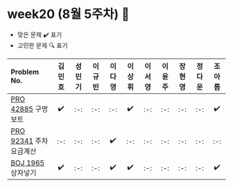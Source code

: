 # week20 (8월 5주차) :pencil:

- 맞은 문제 :heavy_check_mark: 표기
- 고민한 문제 :mag: 표기

| Problem No.                                                                                       | 김민호 | 성민기 | 이규빈 | 이다영 | 이상휘 | 이서영 | 이윤주 | 장현영 | 정다운 | 조아름 |
| :------------------------------------------------------------------------------------------------ | :----: | :----: | :----: | :----: | :----: | :----: | :----: | :----: | :----: | :----: |
| [PRO 42885](https://school.programmers.co.kr/learn/courses/30/lessons/42885) 구명보트            |   :heavy_check_mark:   |  :-:   |   :-:   |  :-:   |   :heavy_check_mark:   |   :-:   |  :-:  |  :-:   |  :-:   |  :heavy_check_mark:   |
| [PRO 92341](https://school.programmers.co.kr/learn/courses/30/lessons/92341) 주차요금계산         |  :-:   |  :-:   |  :-:   |   :heavy_check_mark:   |   :-:   |  :-:   |  :-:   |   :-:   |  :-:   |  :-:   |
| [BOJ 1965](https://www.acmicpc.net/problem/1965) 상자넣기 |   :heavy_check_mark:   |  :-:   |   :-:   |   :heavy_check_mark:   |   :heavy_check_mark:   |   :-:   |   :-:   |   :-:   |   :-:   |   :heavy_check_mark:  |

